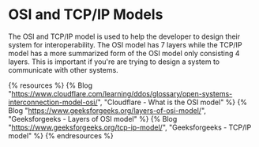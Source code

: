 # OSI and TCP/IP Models

The OSI and TCP/IP model is used to help the developer to design their system for interoperability. The OSI model has 7 layers while the TCP/IP model has a more summarized form of the OSI model only consisting 4 layers. This is important if you're are trying to design a system to communicate with other systems.

{% resources %}
  {% Blog "https://www.cloudflare.com/learning/ddos/glossary/open-systems-interconnection-model-osi/", "Cloudflare - What is the OSI model" %}
  {% Blog "https://www.geeksforgeeks.org/layers-of-osi-model/", "Geeksforgeeks - Layers of OSI model" %}
  {% Blog "https://www.geeksforgeeks.org/tcp-ip-model/", "Geeksforgeeks - TCP/IP model" %}
{% endresources %}
